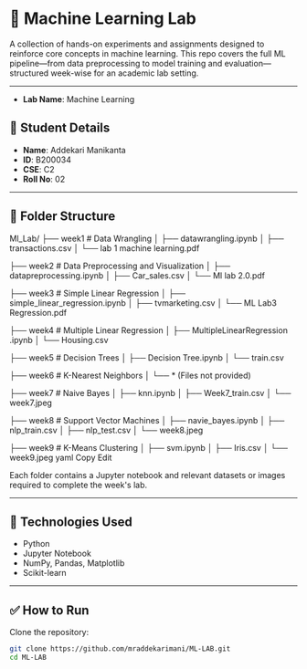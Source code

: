 # 🧠 Machine Learning Lab

A collection of hands-on experiments and assignments designed to reinforce core concepts in machine learning. This repo covers the full ML pipeline—from data preprocessing to model training and evaluation—structured week-wise for an academic lab setting.

---
- **Lab Name**: Machine Learning 

## 🧾 Student Details

- **Name**: Addekari Manikanta 
- **ID**: B200034 
- **CSE**: C2 
- **Roll No**: 02 

---

## 📁 Folder Structure
Ml_Lab/
├── week1 # Data Wrangling
│ ├── datawrangling.ipynb
│ ├── transactions.csv
│ └── lab 1 machine learning.pdf

├── week2 # Data Preprocessing and Visualization
│ ├── datapreprocessing.ipynb
│ ├── Car_sales.csv
│ └── Ml lab 2.0.pdf

├── week3 # Simple Linear Regression
│ ├── simple_linear_regression.ipynb
│ ├── tvmarketing.csv
│ └── ML Lab3 Regression.pdf

├── week4 # Multiple Linear Regression
│ ├── MultipleLinearRegression .ipynb
│ └── Housing.csv

├── week5 # Decision Trees
│ ├── Decision Tree.ipynb
│ └── train.csv

├── week6 # K-Nearest Neighbors
│ └── * (Files not provided)

├── week7 # Naive Bayes
│ ├── knn.ipynb
│ ├── Week7_train.csv
│ └── week7.jpeg

├── week8 # Support Vector Machines
│ ├── navie_bayes.ipynb
│ ├── nlp_train.csv
│ ├── nlp_test.csv
│ └── week8.jpeg

├── week9 # K-Means Clustering
│ ├── svm.ipynb
│ ├── Iris.csv
│ └── week9.jpeg
yaml
Copy
Edit

Each folder contains a Jupyter notebook and relevant datasets or images required to complete the week's lab.

---

## 🔧 Technologies Used

- Python  
- Jupyter Notebook  
- NumPy, Pandas, Matplotlib  
- Scikit-learn  

---

## ✅ How to Run

Clone the repository:

```bash
git clone https://github.com/mraddekarimani/ML-LAB.git
cd ML-LAB
